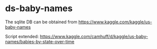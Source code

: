 # ds-baby-names

The sqlite DB can be obtained from https://www.kaggle.com/kaggle/us-baby-names

Script extended: https://www.kaggle.com/camhuff/d/kaggle/us-baby-names/babies-by-state-over-time
